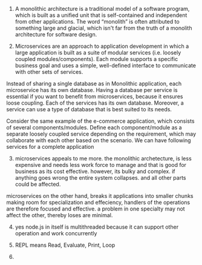 1. A monolithic architecture is a traditional model of a software program, which is built as a unified unit that is self-contained and independent from other applications. The word “monolith” is often attributed to something large and glacial, which isn't far from the truth of a monolith architecture for software design.

2. Microservices are an approach to application development in which a large application is built as a suite of modular services (i.e. loosely coupled modules/components). Each module supports a specific business goal and uses a simple, well-defined interface to communicate with other sets of services.

Instead of sharing a single database as in Monolithic application, each microservice has its own database. Having a database per service is essential if you want to benefit from microservices, because it ensures loose coupling. Each of the services has its own database. Moreover, a service can use a type of database that is best suited to its needs.

Consider the same example of the e-commerce application, which consists of several components/modules. Define each component/module as a separate loosely coupled service depending on the requirement, which may collaborate with each other based on the scenario. We can have following services for a complete application

3. microservices appeals to me more. the monolithic archetecture, is less expensive and needs less work force to manage and that is good for business as its cost effective. however, its bulky and complex. if anything goes wrong the entire system collapses. and all other parts could be affected.

microservices on the other hand, breaks it applications into smaller chunks making room for specialization and effeciency, handlers of the operations are therefore focused and effective. a problem in one specialty may not affect the other, thereby loses are minimal.

4. yes node.js in itself is multithreaded because it can support other operation and work concurrently

5. REPL means Read, Evaluate, Print, Loop

6.